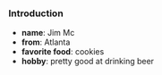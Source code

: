 ### Introduction

* **name**: Jim Mc
* **from**: Atlanta
* **favorite food**: cookies
* **hobby**: pretty good at drinking beer
